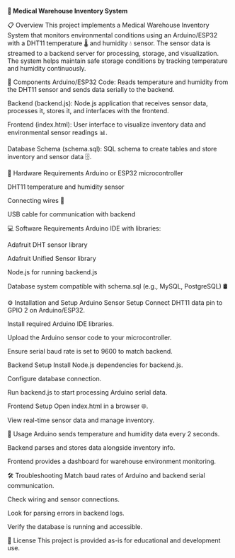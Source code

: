 **🏥 Medical Warehouse Inventory System**


📋 Overview
This project implements a Medical Warehouse Inventory System that monitors environmental conditions using an Arduino/ESP32 with a DHT11 temperature 🌡️ and humidity 💧 sensor. The sensor data is streamed to a backend server for processing, storage, and visualization. The system helps maintain safe storage conditions by tracking temperature and humidity continuously.

🧩 Components
Arduino/ESP32 Code: Reads temperature and humidity from the DHT11 sensor and sends data serially to the backend.

Backend (backend.js): Node.js application that receives sensor data, processes it, stores it, and interfaces with the frontend.

Frontend (index.html): User interface to visualize inventory data and environmental sensor readings 📊.

Database Schema (schema.sql): SQL schema to create tables and store inventory and sensor data 🗄️.

🔧 Hardware Requirements
Arduino or ESP32 microcontroller

DHT11 temperature and humidity sensor

Connecting wires 🔌

USB cable for communication with backend

💻 Software Requirements
Arduino IDE with libraries:

Adafruit DHT sensor library

Adafruit Unified Sensor library

Node.js for running backend.js

Database system compatible with schema.sql (e.g., MySQL, PostgreSQL) 🛢️

⚙️ Installation and Setup
Arduino Sensor Setup
Connect DHT11 data pin to GPIO 2 on Arduino/ESP32.

Install required Arduino IDE libraries.

Upload the Arduino sensor code to your microcontroller.

Ensure serial baud rate is set to 9600 to match backend.

Backend Setup
Install Node.js dependencies for backend.js.

Configure database connection.

Run backend.js to start processing Arduino serial data.

Frontend Setup
Open index.html in a browser 🌐.

View real-time sensor data and manage inventory.

🚀 Usage
Arduino sends temperature and humidity data every 2 seconds.

Backend parses and stores data alongside inventory info.

Frontend provides a dashboard for warehouse environment monitoring.

🛠 Troubleshooting
Match baud rates of Arduino and backend serial communication.

Check wiring and sensor connections.

Look for parsing errors in backend logs.

Verify the database is running and accessible.

📄 License
This project is provided as-is for educational and development use.
